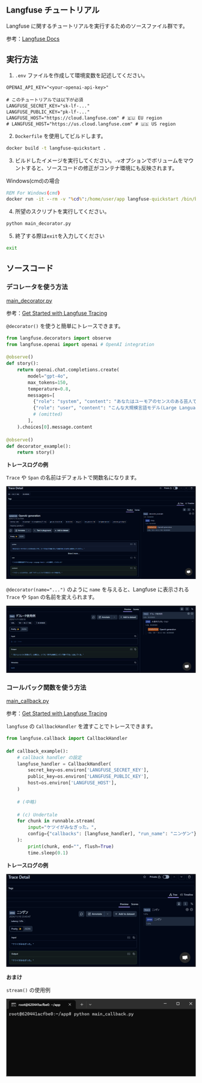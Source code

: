 ## Langfuse チュートリアル

Langfuse に関するチュートリアルを実行するためのソースファイル群です。

参考：[Langfuse Docs](https://langfuse.com/docs)

## 実行方法

1. `.env` ファイルを作成して環境変数を記述してください。

```
OPENAI_API_KEY="<your-openai-api-key>"

# このチュートリアルでは以下が必須
LANGFUSE_SECRET_KEY="sk-lf-..."
LANGFUSE_PUBLIC_KEY="pk-lf-..."
LANGFUSE_HOST="https://cloud.langfuse.com" # 🇪🇺 EU region
# LANGFUSE_HOST="https://us.cloud.langfuse.com" # 🇺🇸 US region
```

2. `Dockerfile` を使用してビルドします。

```bash
docker build -t langfuse-quickstart .
```

3. ビルドしたイメージを実行してください。`-v`オプションでボリュームをマウントすると、ソースコードの修正がコンテナ環境にも反映されます。

Windows(cmd)の場合
```cmd
REM For Windows(cmd)
docker run -it --rm -v "%cd%":/home/user/app langfuse-quickstart /bin/bash
```

4. 所望のスクリプトを実行してください。

```bash
python main_decorator.py
```

5. 終了する際は`exit`を入力してください

```bash
exit
```

## ソースコード

### デコレータを使う方法
[main_decorator.py](main_decorator.py)

参考：[Get Started with Langfuse Tracing](https://langfuse.com/docs/get-started#log-your-first-llm-call-to-langfuse)

`@decorator()` を使うと簡単にトレースできます。

```python
from langfuse.decorators import observe
from langfuse.openai import openai # OpenAI integration

@observe()
def story():
    return openai.chat.completions.create(
        model="gpt-4o",
        max_tokens=150,
        temperature=0.8,
        messages=[
          {"role": "system", "content": "あなたはユーモアのセンスのある芸人です。ユーザの出すお題に対して洒落の利いた面白い回答をしてください。"},
          {"role": "user", "content": "こんな大規模言語モデル(Large Language Model: LLM)は嫌だ。どんなLLM?"},
          # (omitted)
        ],
    ).choices[0].message.content
 
@observe()
def decorator_example():
    return story()
```

**トレースログの例**

`Trace` や `Span` の名前はデフォルトで関数名になります。

![デコレータを使った場合のトレースログの例](img/langfuse_quickstart_decorator_trace_log_example.png)

`@decorator(name="...")` のように `name` を与えると、Langfuse に表示される `Trace` や `Span` の名前を変えられます。

![デコレータのname属性を指定した場合のトレースログの例](img/langfuse_quickstart_decorator_trace_log_example_2.png)


### コールバック関数を使う方法
[main_callback.py](main_callback.py)

参考：[Get Started with Langfuse Tracing](https://langfuse.com/docs/get-started#log-your-first-llm-call-to-langfuse)

`langfuse` の `CallbackHandler` を渡すことでトレースできます。

```python
from langfuse.callback import CallbackHandler

def callback_example():
    # callback handler の設定
    langfuse_handler = CallbackHandler(
        secret_key=os.environ['LANGFUSE_SECRET_KEY'],
        public_key=os.environ['LANGFUSE_PUBLIC_KEY'],
        host=os.environ['LANGFUSE_HOST'],
    )

    # (中略) 

    # (c) Undertale
    for chunk in runnable.stream(
        input="ケツイがみなぎった。",
        config={"callbacks": [langfuse_handler], "run_name": "ニンゲン"} # callbacks に渡す
    ):
        print(chunk, end="", flush=True)
        time.sleep(0.1)
```

**トレースログの例**

![コールバック関数を使った場合のトレースログの例](img/langfuse_quickstart_callback_trace_log_example.png)

**おまけ** 

`stream()` の使用例

![Determination](img/langfuse_quickstart_callback_stream_example.gif)
